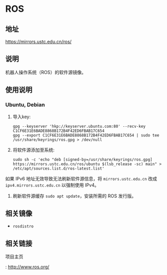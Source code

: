 # ROS

## 地址

<https://mirrors.ustc.edu.cn/ros/>

## 说明

机器人操作系统（ROS）的软件源镜像。

## 使用说明

### Ubuntu, Debian

1.  导入key:

    ```shell
    gpg --keyserver 'hkp://keyserver.ubuntu.com:80' --recv-key C1CF6E31E6BADE8868B172B4F42ED6FBAB17C654
    gpg --export C1CF6E31E6BADE8868B172B4F42ED6FBAB17C654 | sudo tee /usr/share/keyrings/ros.gpg > /dev/null
    ```

2.  将软件源添加至系统:

    ```shell
    sudo sh -c 'echo "deb [signed-by=/usr/share/keyrings/ros.gpg] https://mirrors.ustc.edu.cn/ros/ubuntu $(lsb_release -sc) main" > /etc/apt/sources.list.d/ros-latest.list'
    ```

如果 IPv6 地址无效导致无法刷新软件源信息，将 `mirrors.ustc.edu.cn` 改成
`ipv4.mirrors.ustc.edu.cn` 以强制使用 IPv4。

1.  刷新软件源缓存 `sudo apt update`，安装所需的 ROS 发行版。

## 相关镜像

-   `rosdistro`

## 相关链接

项目主页

:   <http://www.ros.org/>
